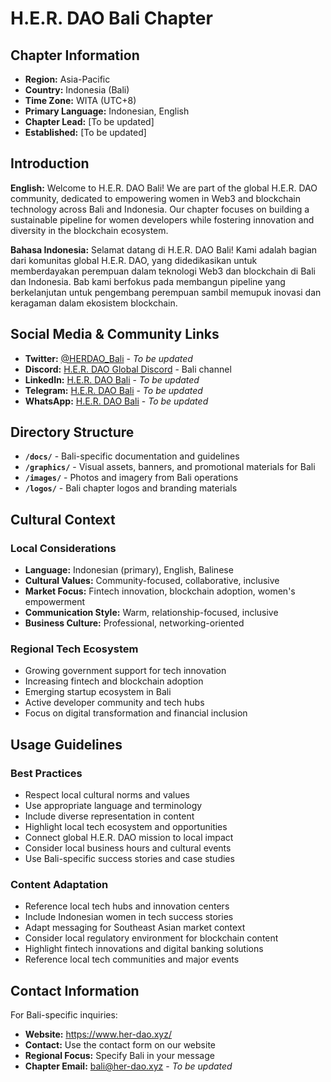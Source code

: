 # H.E.R. DAO Bali Chapter

## Chapter Information

- **Region:** Asia-Pacific
- **Country:** Indonesia (Bali)
- **Time Zone:** WITA (UTC+8)
- **Primary Language:** Indonesian, English
- **Chapter Lead:** [To be updated]
- **Established:** [To be updated]

## Introduction

**English:**
Welcome to H.E.R. DAO Bali! We are part of the global H.E.R. DAO community, dedicated to empowering women in Web3 and blockchain technology across Bali and Indonesia. Our chapter focuses on building a sustainable pipeline for women developers while fostering innovation and diversity in the blockchain ecosystem.

**Bahasa Indonesia:**
Selamat datang di H.E.R. DAO Bali! Kami adalah bagian dari komunitas global H.E.R. DAO, yang didedikasikan untuk memberdayakan perempuan dalam teknologi Web3 dan blockchain di Bali dan Indonesia. Bab kami berfokus pada membangun pipeline yang berkelanjutan untuk pengembang perempuan sambil memupuk inovasi dan keragaman dalam ekosistem blockchain.

## Social Media & Community Links

- **Twitter:** [@HERDAO_Bali](https://twitter.com/HERDAO_Bali) - *To be updated*
- **Discord:** [H.E.R. DAO Global Discord](https://discord.gg/her-dao) - Bali channel
- **LinkedIn:** [H.E.R. DAO Bali](https://linkedin.com/company/her-dao-bali) - *To be updated*
- **Telegram:** [H.E.R. DAO Bali](https://t.me/herdao_bali) - *To be updated*
- **WhatsApp:** [H.E.R. DAO Bali](https://wa.me/62XXXXXXXX) - *To be updated*

## Directory Structure

- **`/docs/`** - Bali-specific documentation and guidelines
- **`/graphics/`** - Visual assets, banners, and promotional materials for Bali
- **`/images/`** - Photos and imagery from Bali operations
- **`/logos/`** - Bali chapter logos and branding materials

## Cultural Context

### Local Considerations
- **Language:** Indonesian (primary), English, Balinese
- **Cultural Values:** Community-focused, collaborative, inclusive
- **Market Focus:** Fintech innovation, blockchain adoption, women's empowerment
- **Communication Style:** Warm, relationship-focused, inclusive
- **Business Culture:** Professional, networking-oriented

### Regional Tech Ecosystem
- Growing government support for tech innovation
- Increasing fintech and blockchain adoption
- Emerging startup ecosystem in Bali
- Active developer community and tech hubs
- Focus on digital transformation and financial inclusion

## Usage Guidelines

### Best Practices
- Respect local cultural norms and values
- Use appropriate language and terminology
- Include diverse representation in content
- Highlight local tech ecosystem and opportunities
- Connect global H.E.R. DAO mission to local impact
- Consider local business hours and cultural events
- Use Bali-specific success stories and case studies

### Content Adaptation
- Reference local tech hubs and innovation centers
- Include Indonesian women in tech success stories
- Adapt messaging for Southeast Asian market context
- Consider local regulatory environment for blockchain content
- Highlight fintech innovations and digital banking solutions
- Reference local tech communities and major events

## Contact Information

For Bali-specific inquiries:
- **Website:** https://www.her-dao.xyz/
- **Contact:** Use the contact form on our website
- **Regional Focus:** Specify Bali in your message
- **Chapter Email:** bali@her-dao.xyz - *To be updated*
